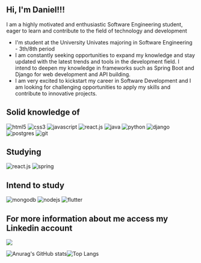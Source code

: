 ## Hi, I'm Daniel!!! 

I am a highly motivated and enthusiastic Software Engineering student, eager to learn and contribute to the field of technology and development

- I'm student at the University Univates majoring in Software Engineering - 3th/8th period
- I am constantly seeking opportunities to expand my knowledge and stay updated with the latest trends and tools in the development field. I intend to deepen my knowledge in frameworks such as Spring Boot and Django for web development and API building.
- I am very excited to kickstart my career in Software Development and I am looking for challenging opportunities to apply my skills and contribute to innovative projects.

 ## Solid knowledge of
  <div style="display: inline_block">
    <img alt="html5" src="https://img.shields.io/badge/HTML5-E34F26?style=for-the-badge&logo=html5&logoColor=white" />
    <img alt="css3" src="https://img.shields.io/badge/CSS3-1572B6?style=for-the-badge&logo=css3&logoColor=white" />
    <img alt="javascript" src="https://img.shields.io/badge/JavaScript-323330?style=for-the-badge&logo=javascript&logoColor=F7DF1E"/>
    <img alt="react.js" src="https://img.shields.io/badge/React-20232A?style=for-the-badge&logo=react&logoColor=61DAFB" />
    <img alt="java" src="https://img.shields.io/badge/Java-ED8B00?style=for-the-badge&logo=openjdk&logoColor=white" />
    <img alt="python" src="https://img.shields.io/badge/Python-14354C?style=for-the-badge&logo=python&logoColor=white" />
    <img alt="django" src="https://img.shields.io/badge/Django-092E20?style=for-the-badge&logo=django&logoColor=white" />
    <img alt="postgres" src="https://img.shields.io/badge/PostgreSQL-316192?style=for-the-badge&logo=postgresql&logoColor=white"/>
    <img alt="git" src="https://img.shields.io/badge/git-%23F05033.svg?style=for-the-badge&logo=git&logoColor=white" />
  </div>

## Studying
  <div style="display: inline_block">
    <img alt="react.js" src="https://img.shields.io/badge/React-20232A?style=for-the-badge&logo=react&logoColor=61DAFB" />
    <img alt="spring" src="https://img.shields.io/badge/Spring-6DB33F?style=for-the-badge&logo=spring&logoColor=white" />
  </div>

## Intend to study
  <div style="display: inline_block">
    <img alt="mongodb" src="https://img.shields.io/badge/MongoDB-4EA94B?style=for-the-badge&logo=mongodb&logoColor=white" />
    <img alt="nodejs" src="https://img.shields.io/badge/Node.js-43853D?style=for-the-badge&logo=node.js&logoColor=white" />
    <img alt="flutter" src="https://img.shields.io/badge/Flutter-02569B?style=for-the-badge&logo=flutter&logoColor=white" />
  </div>
  
 ## For more information about me access my Linkedin account
  
  <a href="https://www.linkedin.com/in/daniel-corbellini-/" target="_blank"><img src="https://img.shields.io/badge/-LinkedIn-%230077B5?style=for-the-badge&logo=linkedin&logoColor=white" target="_blank"></a>


![Anurag's GitHub stats](https://github-readme-stats.vercel.app/api?username=DanielCorbellini&show_icons=true&theme=radical)![Top Langs](https://github-readme-stats.vercel.app/api/top-langs/?username=DanielCorbellini&layout=compact&theme=radical)





